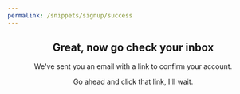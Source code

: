 ```yaml
---
permalink: /snippets/signup/success
---
```

<!-- Start of /snippets/signup/success -->
<div class="light-on-bg" style="text-align: center;" markdown="1">

## Great, now go check your inbox

We've sent you an email with a link to confirm your account.

Go ahead and click that link, I'll wait.
</div>
<!-- End of /snippets/signup/success -->
